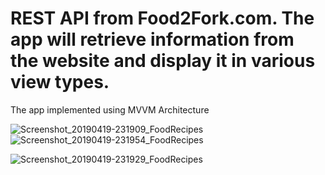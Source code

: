 #  REST API from Food2Fork.com. The app will retrieve information from the website and display it in various view types. 
The app implemented using MVVM Architecture

![Screenshot_20190419-231909_FoodRecipes](https://user-images.githubusercontent.com/47636256/56662102-e0e42680-66ab-11e9-8309-929e5c220723.jpg)![Screenshot_20190419-231954_FoodRecipes](https://user-images.githubusercontent.com/47636256/56662140-ffe2b880-66ab-11e9-8b32-e6bb1499b127.jpg)

![Screenshot_20190419-231929_FoodRecipes](https://user-images.githubusercontent.com/47636256/56662167-0bce7a80-66ac-11e9-9ce8-6cadba1abe47.jpg)

